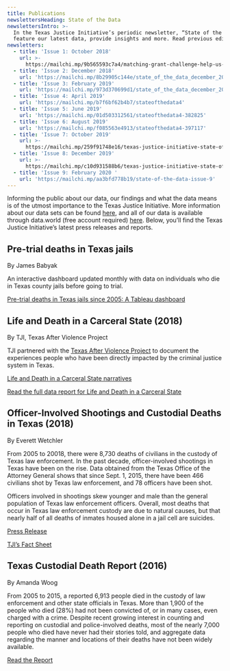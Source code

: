 ```yaml
---
title: Publications
newslettersHeading: State of the Data
newslettersIntro: >-
  In the Texas Justice Initiative’s periodic newsletter, “State of the Data,” we
  feature our latest data, provide insights and more. Read previous editions:
newsletters:
  - title: 'Issue 1: October 2018'
    url: >-
      https://mailchi.mp/9b565593c7a4/matching-grant-challenge-help-us-soar-221081
  - title: 'Issue 2: December 2018'
    url: 'https://mailchi.mp/8b29905c144e/state_of_the_data_december_2018'
  - title: 'Issue 3: February 2019'
    url: 'https://mailchi.mp/973d370699d1/state_of_the_data_december_2018-316421'
  - title: 'Issue 4: April 2019'
    url: 'https://mailchi.mp/b7f6bf62b4b7/stateofthedata4'
  - title: 'Issue 5: June 2019'
    url: 'https://mailchi.mp/01d503312561/stateofthedata4-382825'
  - title: 'Issue 6: August 2019'
    url: 'https://mailchi.mp/f085563e4913/stateofthedata4-397117'
  - title: 'Issue 7: October 2019'
    url: >-
      https://mailchi.mp/259f91748e16/texas-justice-initiative-state-of-the-data-issue-7
  - title: 'Issue 8: December 2019'
    url: >-
      https://mailchi.mp/c10d931588b6/texas-justice-initiative-state-of-the-data-issue-480045
  - title: 'Issue 9: February 2020 '
    url: 'https://mailchi.mp/aa3bfd778b19/state-of-the-data-issue-9'
---
```

Informing the public about our data, our findings and what the data means is of the utmost importance to the Texas Justice Initiative. More information about our data sets can be found [here](https://texasjusticeinitiative.org/about-the-data/), and all of our data is available through data.world (free account required) <a href="https://data.world/tji" target="_blank" rel="noopener noreferrer">here</a>. Below, you’ll find the Texas Justice Initiative’s latest press releases and reports.

## Pre-trial deaths in Texas jails

By James Babyak

An interactive dashboard updated monthly with data on individuals who die in Texas county jails before going to trial. 

[Pre-trial deaths in Texas jails since 2005: A Tableau dashboard](https://texasjusticeinitiative.org/publications/pre-conviction-deaths-in-texas-jails/)

## Life and Death in a Carceral State (2018)

By TJI, Texas After Violence Project

TJI partnered with the <a href="https://texasafterviolence.org/" target="_blank" rel="noopener noreferrer">Texas After Violence Project</a> to document the experiences people who have been directly impacted by the criminal justice system in Texas. 

<a href="http://texasafterviolence.org/wp-content/uploads/2018/02/TAVP_TJI_Booklet.pdf" target="_blank" rel="noopener noreferrer">Life and Death in a Carceral State narratives</a>

<a href="https://drive.google.com/file/d/167qxHtgRhuCCcg2-VoYBMJ0buatf6krF/view" target="_blank" rel="noopener noreferrer">Read the full data report for Life and Death in a Carceral State</a>

## Officer-Involved Shootings and Custodial Deaths in Texas (2018)

By Everett Wetchler

From 2005 to 20018, there were 8,730 deaths of civilians in the custody of Texas law enforcement. In the past decade, officer-involved shootings in Texas have been on the rise. Data obtained from the Texas Office of the Attorney General shows that since Sept. 1, 2015, there have been 466 civilians shot by Texas law enforcement, and 78 officers have been shot.

Officers involved in shootings skew younger and male than the general population of Texas law enforcement officers. Overall, most deaths that occur in Texas law enforcement custody are due to natural causes, but that nearly half of all deaths of inmates housed alone in a jail cell are suicides.

<a href="https://drive.google.com/a/texasjusticeinitiative.org/file/d/1LhrFlyAT8SV5rRF3YzY08mMMzgKQqwua/view?usp=sharing" target="_blank" rel="noopener noreferrer">Press Release</a>

<a href="https://drive.google.com/a/texasjusticeinitiative.org/file/d/1d2UBGXA_5YSv6TdcTZLrGe2X3zUBU3QR/view?usp=sharing" target="_blank" rel="noopener noreferrer">TJI’s Fact Sheet</a>

## Texas Custodial Death Report (2016)

By Amanda Woog

From 2005 to 2015, a reported 6,913 people died in the custody of law enforcement and other state officials in Texas. More than 1,900 of the people who died (28%) had not been convicted of, or in many cases, even charged with a crime. Despite recent growing interest in counting and reporting on custodial and police-involved deaths, most of the nearly 7,000 people who died have never had their stories told, and aggregate data regarding the manner and locations of their deaths have not been widely available.

<a href="https://drive.google.com/open?id=1VlqnOokJ-Ta6u61mXpB5ES8JoP_RK7Yq" target="_blank" rel="noopener noreferrer">Read the Report</a>
